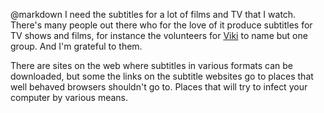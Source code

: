 @markdown
I need the subtitles for a lot of films and TV that I watch. There's many
people out there who for the love of it produce subtitles for TV shows and
films, for instance the volunteers for [Viki](https://www.viki.com/) to name but one group. And I'm
grateful to them.

There are sites on the web where subtitles in various formats can be downloaded,
but some the links on the subtitle websites go to places that well behaved
browsers shouldn't go to. Places that will try to infect your computer by
various means.
